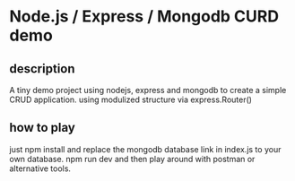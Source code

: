# Node.js / Express / Mongodb CURD demo

## description

A tiny demo project using nodejs, express and mongodb to create a simple CRUD application. using modulized structure via express.Router()

## how to play

just npm install and replace the mongodb database link in index.js to your own database. npm run dev and then play around with postman or alternative tools.

